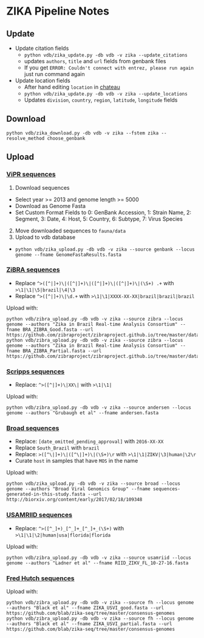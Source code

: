 # ZIKA Pipeline Notes

## Update

* Update citation fields
  * `python vdb/zika_update.py -db vdb -v zika --update_citations`
  * updates `authors`, `title` and `url` fields from genbank files
  * If you get `ERROR: Couldn't connect with entrez, please run again` just run command again
* Update location fields
  * After hand editing `location` in [chateau](https://github.com/blab/chateau)
  * `python vdb/zika_update.py -db vdb -v zika --update_locations`
  * Updates `division`, `country`, `region`, `latitude`, `longitude` fields

## Download

    python vdb/zika_download.py -db vdb -v zika --fstem zika --resolve_method choose_genbank

## Upload

### [ViPR sequences](https://www.viprbrc.org/brc/vipr_genome_search.spg?method=ShowCleanSearch&decorator=flavi_zika)

1. Download sequences
  * Select year >= 2013 and genome length >= 5000
  * Download as Genome Fasta
  * Set Custom Format Fields to 0: GenBank Accession, 1: Strain Name, 2: Segment, 3: Date, 4: Host, 5: Country, 6: Subtype, 7: Virus Species
2. Move downloaded sequences to `fauna/data`
3. Upload to vdb database
  * `python vdb/zika_upload.py -db vdb -v zika --source genbank --locus genome --fname GenomeFastaResults.fasta`

### [ZiBRA sequences](https://github.com/zibraproject/zibraproject.github.io/tree/master/data/consensus)

* Replace `^>([^|]+)\|([^|]+)\|([^|]+)\|([^|]+)\|(\S+) .+` with `>\1|\1|\5|brazil|\4|\3`
* Replace `^>([^|]+)\|\d.+` with `>\1|\1|XXXX-XX-XX|brazil|brazil|brazil`

Upload with:

    python vdb/zibra_upload.py -db vdb -v zika --source zibra --locus genome --authors "Zika in Brazil Real-time Analysis Consortium" --fname BRA_ZIBRA_Good.fasta --url https://github.com/zibraproject/zibraproject.github.io/tree/master/data/consensus
    python vdb/zibra_upload.py -db vdb -v zika --source zibra --locus genome --authors "Zika in Brazil Real-time Analysis Consortium" --fname BRA_ZIBRA_Partial.fasta --url https://github.com/zibraproject/zibraproject.github.io/tree/master/data/consensus

### [Scripps sequences](https://github.com/andersen-lab/zika-florida/tree/master/consensus_sequences)

* Replace: `^>([^|]+)\|XX\|` with `>\1|\1|`

Upload with:

    python vdb/zibra_upload.py -db vdb -v zika --source andersen --locus genome --authors "Grubaugh et al" --fname andersen.fasta

### [Broad sequences](http://biorxiv.org/content/early/2017/02/18/109348)

* Replace: `[date_omitted_pending_approval]` with `2016-XX-XX`
* Replace `South_Brazil` with `brazil`
* Replace: `>([^\|]+)\|([^\|]+)\|(\S+)\r` with `>\1|\1|ZIKV|\3|human|\2\r`
* Curate `host` in samples that have `MOS` in the name

Upload with:

    python vdb/zika_upload.py -db vdb -v zika --source broad --locus genome --authors "Broad Viral Genomics Group" --fname sequences-generated-in-this-study.fasta --url http://biorxiv.org/content/early/2017/02/18/109348

### [USAMRIID sequences](https://github.com/jtladner/ZIKA_Florida/tree/master/sequences)

* Replace: `^>([^_]+)_[^_]+_[^_]+_(\S+)` with `>\1|\1|\2|human|usa|florida|florida`

Upload with:

    python vdb/zibra_upload.py -db vdb -v zika --source usamriid --locus genome --authors "Ladner et al" --fname RIID_ZIKV_FL_10-27-16.fasta

### [Fred Hutch sequences](https://github.com/blab/zika-seq/tree/master/consensus-genomes)

Upload with:

    python vdb/zibra_upload.py -db vdb -v zika --source fh --locus genome --authors "Black et al" --fname ZIKA_USVI_good.fasta --url https://github.com/blab/zika-seq/tree/master/consensus-genomes
    python vdb/zibra_upload.py -db vdb -v zika --source fh --locus genome --authors "Black et al" --fname ZIKA_USVI_partial.fasta --url https://github.com/blab/zika-seq/tree/master/consensus-genomes
